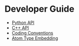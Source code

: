 # Developer Guide
   
- [Python API](../api.rst)
- [C++ API](../API_CC/api_cc.rst)
- [Coding Conventions](coding-conventions.rst)
- [Atom Type Embedding](type-embedding.md)
